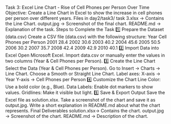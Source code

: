  Task 3: Excel Line Chart - Rise of Cell Phones per Person Over Time
 Objective: Create a Line Chart in Excel to show the increase in cell phones per person over different years.
 Files in day2/task3/  task 3.xlsx → Contains the Line Chart.
 output.jpg → Screenshot of the final chart.
 README.md → Explanation of the task.
 Steps to Complete the Task
1️⃣ Prepare the Dataset (data.csv) Create a CSV file (data.csv) with the following structure:
Year	Cell Phones per Person
2001	28.4
2002	30.6
2003	40.2
2004  45.6
2005	50.5
2006	30.2
2007	35.7
2008  42.4
2009  42.9
2010  40.1
2️⃣ Import Data into Excel
Open Microsoft Excel.
Import data.csv or manually enter the values in two columns (Year & Cell Phones per Person).
3️⃣ Create the Line Chart
Select the Data (Year & Cell Phones per Person).
Go to Insert → Charts → Line Chart.
Choose a Smooth or Straight Line Chart.
Label axes:
X-axis → Year
Y-axis → Cell Phones per Person
4️⃣ Customize the Chart
Line Color: Use a bold color (e.g., Blue).
Data Labels: Enable dot markers to show values.
Gridlines: Make it visible but light.
5️⃣ Save & Export Output
Save the Excel file as solution.xlsx.
Take a screenshot of the chart and save it as output.jpg.
Write a short explanation in README.md about what the chart represents.
Final Deliverables
    solution.xlsx→ Contains the chart.
    output.jpg → Screenshot of the chart.
    README.md → Description of the chart.


